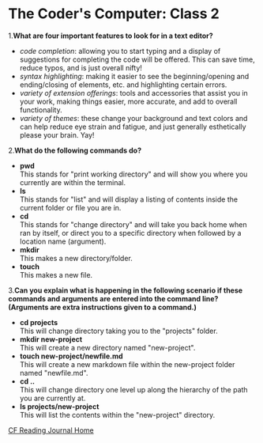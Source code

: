# The Coder's Computer: Class 2

1.**What are four important features to look for in a text editor?**

* *code completion*: allowing you to start typing and a display of suggestions for completing the code will be offered. This can save time, reduce typos, and is just overall nifty!  
* *syntax highlighting*: making it easier to see the beginning/opening and ending/closing of elements, etc. and highlighting certain errors.  
* *variety of extension offerings*: tools and accessories that assist you in your work, making things easier, more accurate, and add to overall functionality.  
* *variety of themes*: these change your background and text colors and can help reduce eye strain and fatigue, and just generally esthetically please your brain. Yay!

2.**What do the following commands do?**

* **pwd**  
  This stands for "print working directory" and will show you where you currently are within the terminal.
* **ls**  
  This stands for "list" and will display a listing of contents inside the current folder or file you are in.
* **cd**  
  This stands for "change directory" and will take you back home when ran by itself, or direct you to a specific directory when followed by a location name (argument).
* **mkdir**  
  This makes a new directory/folder.
* **touch**  
  This makes a new file.

3.**Can you explain what is happening in the following scenario if these commands and arguments are entered into the command line? (Arguments are extra instructions given to a command.)**  

* **cd projects**  
  This will change directory taking you to the "projects" folder.
* **mkdir new-project**  
  This will create a new directory named "new-project".
* **touch new-project/newfile.md**  
  This will create a new markdown file within the new-project folder named "newfile.md".
* **cd ..**  
  This will change directory one level up along the hierarchy of the path you are currently at.
* **ls projects/new-project**  
  This will list the contents within the "new-project" directory.

[CF Reading Journal Home](https://theladygen.github.io/reading-notes/)
